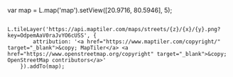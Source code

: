 


 var map = L.map('map').setView([20.9716, 80.5946], 5);

        L.tileLayer('https://api.maptiler.com/maps/streets/{z}/{x}/{y}.png?key=OdpemAaV0raJvYO6cUSS', {
            attribution: '<a href="https://www.maptiler.com/copyright/" target="_blank">&copy; MapTiler</a> <a href="https://www.openstreetmap.org/copyright" target="_blank">&copy; OpenStreetMap contributors</a>'
        }).addTo(map);

